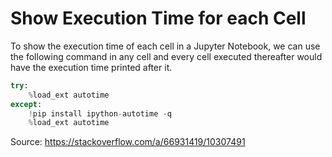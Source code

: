 # Show Execution Time for each Cell

To show the execution time of each cell in a Jupyter Notebook, we can use the following command in any cell and every cell executed thereafter would have the execution time printed after it.

```python
try:
    %load_ext autotime
except:
    !pip install ipython-autotime -q
    %load_ext autotime
```

Source: https://stackoverflow.com/a/66931419/10307491
